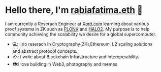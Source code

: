 # **Hello there, I'm** [rabiafatima.eth](https://twitter.com/rabiaf183) 👋

I am currently a Reserach Engineer at [Xord.com](https://xord.com) learning about various proof systems in ZK such as [PLONK](https://github.com/dusk-network/plonk) and [HALO2](https://github.com/zcash/halo2).
My purpose is to help community achieving the scalability we desire for a global supercomputer.

- 💻: I do reserach in Cryptography(ZK),Ethereum, L2 scaling solutions and abstract protocol concepts.
- ✍️:  I write about Blockchain Infrastructure and interoperability.
- 📷:I love building in Web3, photography and memes.
